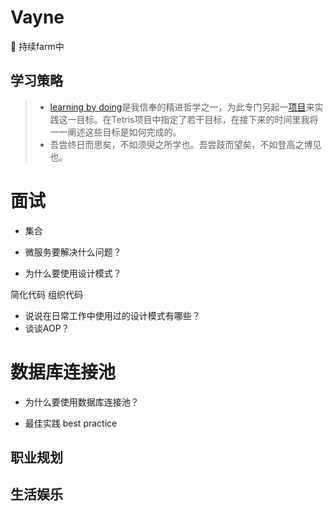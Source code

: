 # Vayne
:notebook_with_decorative_cover: 持续farm中
## 学习策略
> * [learning by doing](https://en.wikipedia.org/wiki/Learning-by-doing "")是我信奉的精进哲学之一，为此专门另起一[项目](https://github.com/nuaacyy/Tetris "")来实践这一目标。在Tetris项目中指定了若干目标，在接下来的时间里我将一一阐述这些目标是如何完成的。
> * 吾尝终日而思矣，不如须臾之所学也。吾尝跂而望矣，不如登高之博见也。
# 面试
* 集合

* 微服务要解决什么问题？

* 为什么要使用设计模式？

简化代码 组织代码
* 说说在日常工作中使用过的设计模式有哪些？
* 谈谈AOP？

# 数据库连接池
* 为什么要使用数据库连接池？

* 最佳实践 best practice

## 职业规划
## 生活娱乐
